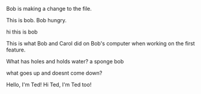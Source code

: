 
Bob is making a change to the file.


This is bob. Bob hungry.


hi this is bob

This is what Bob and Carol did on Bob's computer when working on the first feature.

What has holes and holds water?
a sponge bob

what goes up and doesnt come down?

Hello, I'm Ted!
Hi Ted, I'm Ted too!


